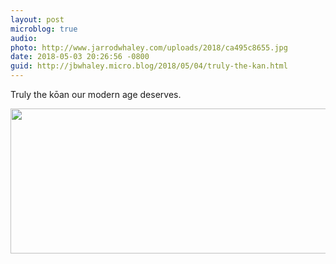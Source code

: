 ```yaml
---
layout: post
microblog: true
audio: 
photo: http://www.jarrodwhaley.com/uploads/2018/ca495c8655.jpg
date: 2018-05-03 20:26:56 -0800
guid: http://jbwhaley.micro.blog/2018/05/04/truly-the-kan.html
---
```

Truly the kōan our modern age deserves.

<img src="http://www.jarrodwhaley.com/uploads/2018/ca495c8655.jpg" width="600" height="232" />
